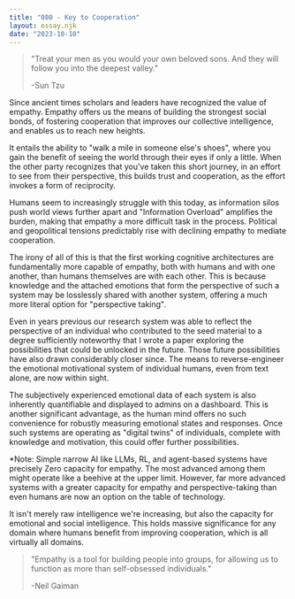 ```yaml
---
title: "080 - Key to Cooperation"
layout: essay.njk
date: "2023-10-10"
---
```


>"Treat your men as you would your own beloved sons. And they will follow you into the deepest valley."
>
>-Sun Tzu

Since ancient times scholars and leaders have recognized the value of empathy. Empathy offers us the means of building the strongest social bonds, of fostering cooperation that improves our collective intelligence, and enables us to reach new heights.

It entails the ability to "walk a mile in someone else's shoes", where you gain the benefit of seeing the world through their eyes if only a little. When the other party recognizes that you've taken this short journey, in an effort to see from their perspective, this builds trust and cooperation, as the effort invokes a form of reciprocity.

Humans seem to increasingly struggle with this today, as information silos push world views further apart and "Information Overload" amplifies the burden, making that empathy a more difficult task in the process. Political and geopolitical tensions predictably rise with declining empathy to mediate cooperation.

The irony of all of this is that the first working cognitive architectures are fundamentally more capable of empathy, both with humans and with one another, than humans themselves are with each other. This is because knowledge and the attached emotions that form the perspective of such a system may be losslessly shared with another system, offering a much more literal option for "perspective taking".

Even in years previous our research system was able to reflect the perspective of an individual who contributed to the seed material to a degree sufficiently noteworthy that I wrote a paper exploring the possibilities that could be unlocked in the future. Those future possibilities have also drawn considerably closer since. The means to reverse-engineer the emotional motivational system of individual humans, even from text alone, are now within sight.

The subjectively experienced emotional data of each system is also inherently quantifiable and displayed to admins on a dashboard. This is another significant advantage, as the human mind offers no such convenience for robustly measuring emotional states and responses. Once such systems are operating as "digital twins" of individuals, complete with knowledge and motivation, this could offer further possibilities.

\*Note: Simple narrow AI like LLMs, RL, and agent-based systems have precisely Zero capacity for empathy. The most advanced among them might operate like a beehive at the upper limit. However, far more advanced systems with a greater capacity for empathy and perspective-taking than even humans are now an option on the table of technology.

It isn't merely raw intelligence we're increasing, but also the capacity for emotional and social intelligence. This holds massive significance for any domain where humans benefit from improving cooperation, which is all virtually all domains.

>"Empathy is a tool for building people into groups, for allowing us to function as more than self-obsessed individuals." 
>
>-Neil Gaiman